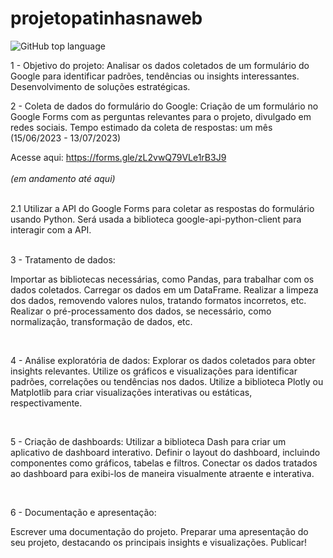 <h1>projetopatinhasnaweb</h1>

![GitHub top language](https://img.shields.io/github/languages/top/micheleregina2022/projetopatinhasnaweb?color=pink&style=flat-square)



1 - Objetivo do projeto:
Analisar os dados coletados de um formulário do Google para identificar padrões, tendências ou insights interessantes.
Desenvolvimento de soluções estratégicas.
<br>

2 - Coleta de dados do formulário do Google:
Criação de um formulário no Google Forms com as perguntas relevantes para o projeto, divulgado em redes sociais. 
Tempo estimado da coleta de respostas: um mês (15/06/2023 - 13/07/2023)

Acesse aqui:  https://forms.gle/zL2vwQ79VLe1rB3J9                     
<br>
*(em andamento até aqui)*
<br> <br>

2.1 Utilizar a API do Google Forms para coletar as respostas do formulário usando Python. Será usada a biblioteca google-api-python-client para interagir com a API.

<br>
3 - Tratamento de dados:

Importar as bibliotecas necessárias, como Pandas, para trabalhar com os dados coletados.
Carregar os dados em um DataFrame.
Realizar a limpeza dos dados, removendo valores nulos, tratando formatos incorretos, etc.
Realizar o pré-processamento dos dados, se necessário, como normalização, transformação de dados, etc.

<br>

4 - Análise exploratória de dados:
Explorar os dados coletados para obter insights relevantes.
Utilize  os gráficos e visualizações para identificar padrões, correlações ou tendências nos dados.
Utilize a biblioteca Plotly ou Matplotlib para criar visualizações interativas ou estáticas, respectivamente.

<br>

5 - Criação de dashboards:
Utilizar a biblioteca Dash para criar um aplicativo de dashboard interativo.
Definir o layout do dashboard, incluindo componentes como gráficos, tabelas e filtros.
Conectar os dados tratados ao dashboard para exibi-los de maneira visualmente atraente e interativa.

<br>

6 - Documentação e apresentação:

Escrever uma documentação do projeto. 
Preparar uma apresentação do seu projeto, destacando os principais insights e visualizações.
Publicar!


